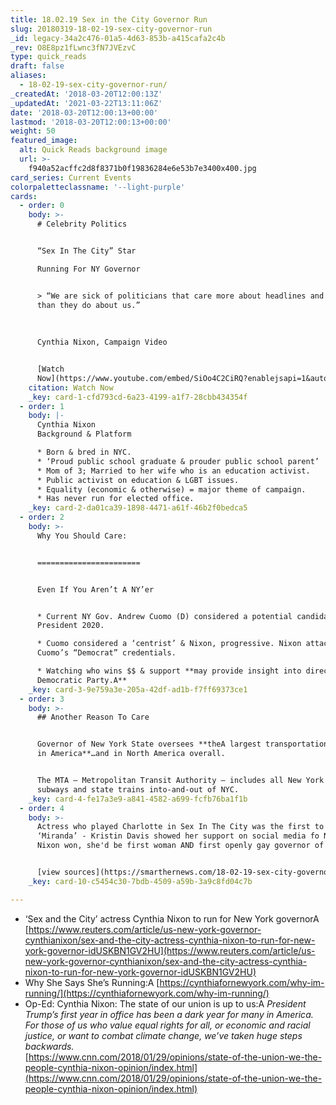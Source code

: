 ```yaml
---
title: 18.02.19 Sex in the City Governor Run
slug: 20180319-18-02-19-sex-city-governor-run
_id: legacy-34a2c476-01a5-4d63-853b-a415cafa2c4b
_rev: O8E8pz1fLwnc3fN7JVEzvC
type: quick_reads
draft: false
aliases:
  - 18-02-19-sex-city-governor-run/
_createdAt: '2018-03-20T12:00:13Z'
_updatedAt: '2021-03-22T13:11:06Z'
date: '2018-03-20T12:00:13+00:00'
lastmod: '2018-03-20T12:00:13+00:00'
weight: 50
featured_image:
  alt: Quick Reads background image
  url: >-
    f940a52acffc2d8f8371b0f19836284e6e53b7e3400x400.jpg
card_series: Current Events
colorpaletteclassname: '--light-purple'
cards:
  - order: 0
    body: >-
      # Celebrity Politics


      “Sex In The City” Star  

      Running For NY Governor


      > “We are sick of politicians that care more about headlines and power
      than they do about us.”  
        
        
        
      Cynthia Nixon, Campaign Video


      [Watch
      Now](https://www.youtube.com/embed/SiOo4C2CiRQ?enablejsapi=1&autoplay=1&rel=0)
    citation: Watch Now
    _key: card-1-cfd793cd-6a23-4199-a1f7-28cbb434354f
  - order: 1
    body: |-
      Cynthia Nixon  
      Background & Platform

      * Born & bred in NYC.
      * ‘Proud public school graduate & prouder public school parent’
      * Mom of 3; Married to her wife who is an education activist.
      * Public activist on education & LGBT issues.
      * Equality (economic & otherwise) = major theme of campaign.
      * Has never run for elected office.
    _key: card-2-da01ca39-1898-4471-a61f-46b2f0bedca5
  - order: 2
    body: >-
      Why You Should Care:


      =======================


      Even If You Aren’t A NY’er


      * Current NY Gov. Andrew Cuomo (D) considered a potential candidate for
      President 2020.

      * Cuomo considered a ‘centrist’ & Nixon, progressive. Nixon attacks
      Cuomo’s “Democrat” credentials.

      * Watching who wins $$ & support **may provide insight into direction of
      Democratic Party.A**
    _key: card-3-9e759a3e-205a-42df-ad1b-f7ff69373ce1
  - order: 3
    body: >-
      ## Another Reason To Care


      Governor of New York State oversees **theA largest transportation system
      in America**…and in North America overall.


      The MTA – Metropolitan Transit Authority – includes all New York City
      subways and state trains into-and-out of NYC.
    _key: card-4-fe17a3e9-a841-4582-a699-fcfb76ba1f1b
  - order: 4
    body: >-
      Actress who played Charlotte in Sex In The City was the first to support
      ‘Miranda’ - Kristin Davis showed her support on social media fo Nixon. If
      Nixon won, she'd be first woman AND first openly gay governor of NY state.


      [view sources](https://smarthernews.com/18-02-19-sex-city-governor-run/)
    _key: card-10-c5454c30-7bdb-4509-a59b-3a9c8fd04c7b

---
```

* ‘Sex and the City’ actress Cynthia Nixon to run for New York governorA [https://www.reuters.com/article/us-new-york-governor-cynthianixon/sex-and-the-city-actress-cynthia-nixon-to-run-for-new-york-governor-idUSKBN1GV2HU](https://www.reuters.com/article/us-new-york-governor-cynthianixon/sex-and-the-city-actress-cynthia-nixon-to-run-for-new-york-governor-idUSKBN1GV2HU)
* Why She Says She’s Running:A [https://cynthiafornewyork.com/why-im-running/](https://cynthiafornewyork.com/why-im-running/)
* Op-Ed: Cynthia Nixon: The state of our union is up to us:A _President Trump’s first year in office has been a dark year for many in America. For those of us who value equal rights for all, or economic and racial justice, or want to combat climate change, we’ve taken huge steps backwards._  
[https://www.cnn.com/2018/01/29/opinions/state-of-the-union-we-the-people-cynthia-nixon-opinion/index.html](https://www.cnn.com/2018/01/29/opinions/state-of-the-union-we-the-people-cynthia-nixon-opinion/index.html)
